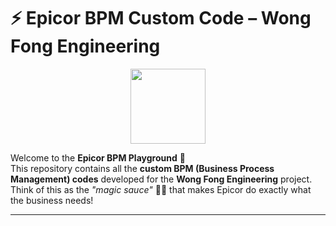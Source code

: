 # ⚡ Epicor BPM Custom Code – Wong Fong Engineering

<p align="center">
  <img src="https://img.icons8.com/fluency/256/source-code.png" width="120"/>
</p>

Welcome to the **Epicor BPM Playground** 🎢  
This repository contains all the **custom BPM (Business Process Management) codes** developed for the **Wong Fong Engineering** project.  
Think of this as the *"magic sauce"* 🧙‍♂️ that makes Epicor do exactly what the business needs!

---
